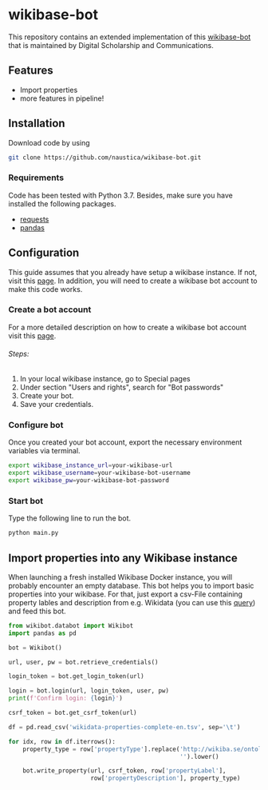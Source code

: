 # wikibase-bot

This repository contains an extended implementation of this [wikibase-bot](https://github.com/HeardLibrary/digital-scholarship/blob/master/code/wikibase/api/write-statements.py) that is maintained by Digital Scholarship and Communications.

## Features

- Import properties
- more features in pipeline!

## Installation

Download code by using

```bash
git clone https://github.com/naustica/wikibase-bot.git
```

### Requirements

Code has been tested with Python 3.7. Besides, make sure you have installed the following packages.

- [requests](https://github.com/psf/requests)
- [pandas](https://github.com/pandas-dev/pandas)

## Configuration

This guide assumes that you already have setup a wikibase instance. If not, visit this [page](https://semlab.io/howto/wikibase_basic). In addition, you will need to create a wikibase bot account to make this code works.

### Create a bot account

For a more detailed description on how to create a wikibase bot account visit this [page](https://heardlibrary.github.io/digital-scholarship/host/wikidata/bot/).

###### Steps:

1. In your local wikibase instance, go to Special pages
2. Under section "Users and rights", search for "Bot passwords"
3. Create your bot.
4. Save your credentials.

### Configure bot

Once you created your bot account, export the necessary environment variables via terminal.

```bash
export wikibase_instance_url=your-wikibase-url
export wikibase_username=your-wikibase-bot-username
export wikibase_pw=your-wikibase-bot-password
```

### Start bot

Type the following line to run the bot.

```bash
python main.py
```

## Import properties into any Wikibase instance

When launching a fresh installed Wikibase Docker instance, you will probably encounter an empty database. This bot helps you to import basic properties into your wikibase. For that, just export a csv-File containing property lables and description from e.g. Wikidata (you can use this [query](https://w.wiki/ZJN)) and feed this bot.

```python
from wikibot.databot import Wikibot
import pandas as pd

bot = Wikibot()

url, user, pw = bot.retrieve_credentials()

login_token = bot.get_login_token(url)

login = bot.login(url, login_token, user, pw)
print(f'Confirm login: {login}')

csrf_token = bot.get_csrf_token(url)

df = pd.read_csv('wikidata-properties-complete-en.tsv', sep='\t')

for idx, row in df.iterrows():
    property_type = row['propertyType'].replace('http://wikiba.se/ontology#',
                                                '').lower()

    bot.write_property(url, csrf_token, row['propertyLabel'],
                       row['propertyDescription'], property_type)
```
